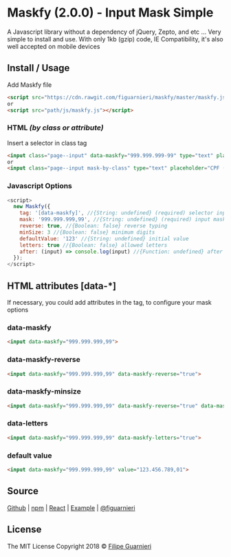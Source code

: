 # Maskfy (2.0.0) - Input Mask Simple
A Javascript library without a dependency of jQuery, Zepto, and etc ... Very simple to install and use. With only 1kb (gzip) code, IE Compatibility, it's also well accepted on mobile devices
## Install / Usage
Add Maskfy file
```html
<script src="https://cdn.rawgit.com/figuarnieri/maskfy/master/maskfy.js"></script>
or
<script src="path/js/maskfy.js"></script>
```
### HTML _(by class or attribute)_
Insert a selector in class tag
```html
<input class="page--input" data-maskfy="999.999.999-99" type="text" placeholder="CPF (Ex.: 999.999.999-99)">
or
<input class="page--input mask-by-class" type="text" placeholder="CPF (Ex.: 999.999.999-99)">
```
### Javascript Options
```javascript
<script>
  new Maskfy({
    tag: '[data-maskfy]', //{String: undefined} (required) selector input
    mask: '999.999.999,99', //{String: undefined} (required) input mask pattern
    reverse: true, //{Boolean: false} reverse typing
    minSize: 3 //{Boolean: false} minimum digits
    defaultValue: '123' //{String: undefined} initial value
    letters: true //{Boolean: false} allowed letters
    after: (input) => console.log(input) //{Function: undefined} after input event
  });
</script>
```
## HTML attributes [data-*]
If necessary, you could add attributes in the tag, to configure your mask options

### data-maskfy
```html
<input data-maskfy="999.999.999,99">
```
### data-maskfy-reverse
```html
<input data-maskfy="999.999.999,99" data-maskfy-reverse="true">
```
### data-maskfy-minsize
```html
<input data-maskfy="999.999.999,99" data-maskfy-reverse="true" data-maskfy-minsize="3">
```
### data-letters
```html
<input data-maskfy="999.999.999,99" data-maskfy-letters="true">
```
### default value
```html
<input data-maskfy="999.999.999,99" value="123.456.789,01">
```

## Source
[Github](https://github.com/figuarnieri/maskfy) | [npm](https://www.npmjs.com/package/maskfy) | [React](https://www.npmjs.com/package/react-maskfy) | [Example](https://figuarnieri.github.io/maskfy/) | [@figuarnieri](https://twitter.com/figuarnieri)

## License
The MIT License
Copyright 2018 © [Filipe Guarnieri](https://figuarnieri.github.io/)
